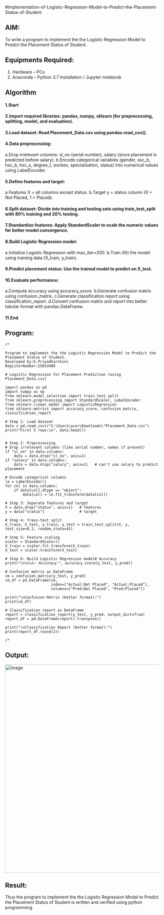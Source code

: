 #Implementation-of-Logistic-Regression-Model-to-Predict-the-Placement-Status-of-Student

## AIM:
To write a program to implement the the Logistic Regression Model to Predict the Placement Status of Student.

## Equipments Required:
1. Hardware – PCs
2. Anaconda – Python 3.7 Installation / Jupyter notebook

## Algorithm
#### 1.Start

#### 2.Import required libraries: pandas, numpy, sklearn (for preprocessing, splitting, model, and evaluation).

#### 3.Load dataset: Read Placement_Data.csv using pandas.read_csv().

#### 4.Data preprocessing:
  a.Drop irrelevant columns: sl_no (serial number), salary (since placement is predicted before salary).
  b.Encode categorical variables (gender, ssc_b, hsc_b, hsc_s, degree_t, workex, specialisation, status) into numerical     values using LabelEncoder.

#### 5.Define features and target:
  a.Features X = all columns except status.
  b.Target y = status column (0 = Not Placed, 1 = Placed).

#### 6.Split dataset: Divide into training and testing sets using train_test_split with 80% training and 20% testing.

#### 7.Standardize features: Apply StandardScaler to scale the numeric values for better model convergence.

#### 8.Build Logistic Regression model:
  a.Initialize Logistic Regression with max_iter=200.
  b.Train (fit) the model using training data (X_train, y_train).

#### 9.Predict placement status: Use the trained model to predict on X_test.

#### 10.Evaluate performance:
  a.Compute accuracy using accuracy_score.
  b.Generate confusion matrix using confusion_matrix.
  c.Generate classification report using classification_report.
  d.Convert confusion matrix and report into better tabular format with pandas.DataFrame.

#### 11.End


## Program:
```
/*

Program to implement the the Logistic Regression Model to Predict the Placement Status of Student.
Developed by:E.Priyadharshini
RegisterNumber:25014488

# Logistic Regression for Placement Prediction (using Placement_Data.csv)

import pandas as pd
import numpy as np
from sklearn.model_selection import train_test_split
from sklearn.preprocessing import StandardScaler, LabelEncoder
from sklearn.linear_model import LogisticRegression
from sklearn.metrics import accuracy_score, confusion_matrix, classification_report

# Step 1: Load dataset
data = pd.read_csv(r"C:\Users\acer\Downloads\"Placement_Data.csv")
print("First 5 rows:\n", data.head())


# Step 2: Preprocessing
# Drop irrelevant columns (like serial number, names if present)
if "sl_no" in data.columns:
    data = data.drop("sl_no", axis=1)
if "salary" in data.columns:
    data = data.drop("salary", axis=1)   # can't use salary to predict placement

# Encode categorical columns
le = LabelEncoder()
for col in data.columns:
    if data[col].dtype == "object":
        data[col] = le.fit_transform(data[col])

# Step 3: Separate features and target
X = data.drop("status", axis=1)   # features
y = data["status"]                # target

# Step 4: Train-test split
X_train, X_test, y_train, y_test = train_test_split(X, y, test_size=0.2, random_state=42)

# Step 5: Feature scaling
scaler = StandardScaler()
X_train = scaler.fit_transform(X_train)
X_test = scaler.transform(X_test)

# Step 6: Build Logistic Regression model# Accuracy
print("\n\n\n✅ Accuracy:", accuracy_score(y_test, y_pred))

# Confusion matrix as DataFrame
cm = confusion_matrix(y_test, y_pred)
cm_df = pd.DataFrame(cm, 
                     index=["Actual:Not Placed", "Actual:Placed"], 
                     columns=["Pred:Not Placed", "Pred:Placed"])

print("\nConfusion Matrix (better format):")
print(cm_df)

# Classification report as DataFrame
report = classification_report(y_test, y_pred, output_dict=True)
report_df = pd.DataFrame(report).transpose()

print("\nClassification Report (better format):")
print(report_df.round(2)) 

/*
```

## Output:


<img width="737" height="680" alt="image" src="https://github.com/user-attachments/assets/fd3066fb-386b-48a5-981c-ea62e9d07184" />



## Result:
Thus the program to implement the the Logistic Regression Model to Predict the Placement Status of Student is written and verified using python programming.
